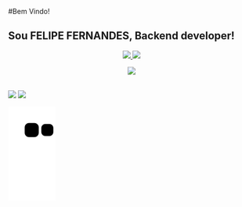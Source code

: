 #Bem Vindo!
## Sou FELIPE FERNANDES, Backend developer!
<div align="center">
  <a href="https://github.com/felipefernandesdev">
  <img height="180em" src="https://github-readme-stats.vercel.app/api?username=felipefernandesdev&show_icons=true&theme=dark&include_all_commits=true&count_private=true"/>
  <img height="180em" src="https://github-readme-stats.vercel.app/api/top-langs/?username=felipefernandesdev&layout=compact&langs_count=7&theme=dark"/>
</div>
  <!--
<div style="display: inline_block"><br>
  <div style="display: inline_block"><br>
  <img align="center" alt="Felipe-Js" height="30" width="40" src="https://raw.githubusercontent.com/devicons/devicon/master/icons/javascript/javascript-original.svg">
  <img align="center" alt="Felipe-HTML" height="30" width="40" src="https://raw.githubusercontent.com/devicons/devicon/master/icons/html5/html5-original.svg">
  <img align="center" alt="Felipe-CSS" height="30" width="40" src="https://raw.githubusercontent.com/devicons/devicon/master/icons/css3/css3-original.svg">
  <img align="center" alt="Felipe-React" height="30" width="40" src="https://raw.githubusercontent.com/devicons/devicon/master/icons/react/react-original.svg">
  <img align="center" alt="Felipe-Node" height="30" width="40" src="https://raw.githubusercontent.com/devicons/devicon/master/icons/nodejs/nodejs-original.svg">
  <img align="center" alt="Felipe-Jest" height="30" width="40" src="https://raw.githubusercontent.com/devicons/devicon/master/icons/jest/jest-plain.svg">
  <img align="center" alt="Felipe-Docker" height="30" width="40" src="https://raw.githubusercontent.com/devicons/devicon/master/icons/docker/docker-original.svg">
  <img align="center" alt="Felipe-MySQl" height="30" width="40" src="https://raw.githubusercontent.com/devicons/devicon/master/icons/mysql/mysql-original.svg">  
  <img align="center" alt="Felipe-linux" height="30" width="40" src="https://raw.githubusercontent.com/devicons/devicon/master/icons/linux/linux-original.svg">
</div>
-->
<p align="center">
  <a href="https://skillicons.dev">
    <img src="https://skillicons.dev/icons?i=docker,git,js,ts,nodejs,express,redis,jest,mongodb,postgres,mysql,nestjs,react,nextjs, go,vscode" />
  </a>
</p>
  
  ##
 
<div>   
  <a href="https://www.instagram.com/ofelipedeveloper/" target="_blank"><img src="https://img.shields.io/badge/-Instagram-%23E4405F?style=for-the-badge&logo=instagram&logoColor=white" target="_blank"></a>
  <a href="https://www.linkedin.com/in/felipefernandesdev/" target="_blank"><img src="https://img.shields.io/badge/-LinkedIn-%230077B5?style=for-the-badge&logo=linkedin&logoColor=white" target="_blank"></a> 
 
  ![Snake animation](https://github.com/rafaballerini/rafaballerini/blob/output/github-contribution-grid-snake.svg)
 
</div>

<!--
**felipefernandesdev/felipefernandesdev** is a ✨ _special_ ✨ repository because its `README.md` (this file) appears on your GitHub profile.

Here are some ideas to get you started:

- 🔭 I’m currently working on ...
- 🌱 I’m currently learning ...
- 👯 I’m looking to collaborate on ...
- 🤔 I’m looking for help with ...
- 💬 Ask me about ...
- 📫 How to reach me: ...
- 😄 Pronouns: ...
- ⚡ Fun fact: ...
-->
